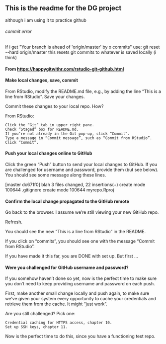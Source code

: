 ## This is the readme for the DG project 
although i am using it to practice github

###### commit error
If i get "Your branch is ahead of 'origin/master' by x commits"
use: git reset --hard origin/master
this resets git commits to whatever is saved locally (i think)

#### From https://happygitwithr.com/rstudio-git-github.html
#### Make local changes, save, commit

From RStudio, modify the README.md file, e.g., by adding the line “This is a line from RStudio”. Save your changes.

Commit these changes to your local repo. How?

From RStudio:

    Click the “Git” tab in upper right pane.
    Check “Staged” box for README.md.
    If you’re not already in the Git pop-up, click “Commit”.
    Type a message in “Commit message”, such as “Commit from RStudio”.
    Click “Commit”.

#### Push your local changes online to GitHub

Click the green “Push” button to send your local changes to GitHub. If you are challenged for username and password, provide them (but see below). You should see some message along these lines.

[master dc671f0] blah
 3 files changed, 22 insertions(+)
 create mode 100644 .gitignore
 create mode 100644 myrepo.Rproj

#### Confirm the local change propagated to the GitHub remote

Go back to the browser. I assume we’re still viewing your new GitHub repo.

Refresh.

You should see the new “This is a line from RStudio” in the README.

If you click on “commits”, you should see one with the message “Commit from RStudio”.

If you have made it this far, you are DONE with set up. But first …

#### Were you challenged for GitHub username and password?

If you somehow haven’t done so yet, now is the perfect time to make sure you don’t need to keep providing username and password on each push.

First, make another small change locally and push again, to make sure we’ve given your system every opportunity to cache your credentials and retrieve them from the cache. It might “just work”.

Are you still challenged? Pick one:

    Credential caching for HTTPS access, chapter 10.
    Set up SSH keys, chapter 11.

Now is the perfect time to do this, since you have a functioning test repo.
